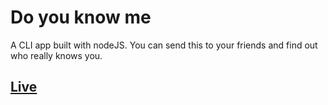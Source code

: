 # Do you know me
A CLI app built with nodeJS. You can send this to your friends and find out who really knows you.

## [ Live ](https://replit.com/@TechKrats/Doyouknowme?embed=true)
